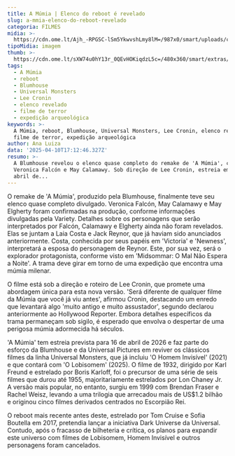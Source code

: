 ```yaml
---
title: A Múmia | Elenco do reboot é revelado
slug: a-mmia-elenco-do-reboot-revelado
categoria: FILMES
midia: >-
  https://cdn.ome.lt/Ajh_-RPGSC-lSm5YkwvshLmy8lM=/987x0/smart/uploads/conteudo/fotos/OMELETE_CAPA_-_2025-04-10T133227.071.png
tipoMidia: imagem
thumb: >-
  https://cdn.ome.lt/sXW74u0hY13r_0QEvHOKiqdzL5c=/480x360/smart/extras/conteudos/omelete_THUMB_-_2025-04-10T133209.155.png
tags:
  - A Múmia
  - reboot
  - Blumhouse
  - Universal Monsters
  - Lee Cronin
  - elenco revelado
  - filme de terror
  - expedição arqueológica
keywords: >-
  A Múmia, reboot, Blumhouse, Universal Monsters, Lee Cronin, elenco revelado,
  filme de terror, expedição arqueológica
author: Ana Luiza
data: '2025-04-10T17:12:46.327Z'
resumo: >-
  A Blumhouse revelou o elenco quase completo do remake de 'A Múmia', com
  Veronica Falcón e May Calamawy. Sob direção de Lee Cronin, estreia em 16 de
  abril de...
---
```


O remake de 'A Múmia', produzido pela Blumhouse, finalmente teve seu elenco quase completo divulgado. Veronica Falcón, May Calamawy e May Elgherty foram confirmadas na produção, conforme informações divulgadas pela Variety. Detalhes sobre os personagens que serão interpretados por Falcón, Calamawy e Elgherty ainda não foram revelados. Elas se juntam a Laia Costa e Jack Reynor, que já haviam sido anunciados anteriormente. Costa, conhecida por seus papéis em 'Victoria' e 'Newness', interpretará a esposa do personagem de Reynor. Este, por sua vez, será o explorador protagonista, conforme visto em 'Midsommar: O Mal Não Espera a Noite'. A trama deve girar em torno de uma expedição que encontra uma múmia milenar.

O filme está sob a direção e roteiro de Lee Cronin, que promete uma abordagem única para esta nova versão. 'Será diferente de qualquer filme da Múmia que você já viu antes', afirmou Cronin, destacando um enredo que levantará algo 'muito antigo e muito assustador', segundo declarou anteriormente ao Hollywood Reporter. Embora detalhes específicos da trama permaneçam sob sigilo, é esperado que envolva o despertar de uma perigosa múmia adormecida há séculos.

'A Múmia' tem estreia prevista para 16 de abril de 2026 e faz parte do esforço da Blumhouse e da Universal Pictures em reviver os clássicos filmes da linha Universal Monsters, que já incluiu 'O Homem Invisível' (2021) e que contará com 'O Lobisomem' (2025). O filme de 1932, dirigido por Karl Freund e estrelado por Boris Karloff, foi o precursor de uma série de seis filmes que durou até 1955, majoritariamente estrelados por Lon Chaney Jr. A versão mais popular, no entanto, surgiu em 1999 com Brendan Fraser e Rachel Weisz, levando a uma trilogia que arrecadou mais de US$1.2 bilhão e originou cinco filmes derivados centrados no Escorpião Rei.

O reboot mais recente antes deste, estrelado por Tom Cruise e Sofia Boutella em 2017, pretendia lançar a iniciativa Dark Universe da Universal. Contudo, após o fracasso de bilheteria e crítica, os planos para expandir este universo com filmes de Lobisomem, Homem Invisível e outros personagens foram cancelados.
